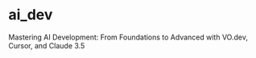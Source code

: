 # ai_dev
Mastering AI Development: From Foundations to Advanced with VO.dev, Cursor, and Claude 3.5

